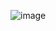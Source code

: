 ![image](https://user-images.githubusercontent.com/77952321/161184174-9c3f5d32-e722-4903-b2cd-3a3baa525eaf.png)
